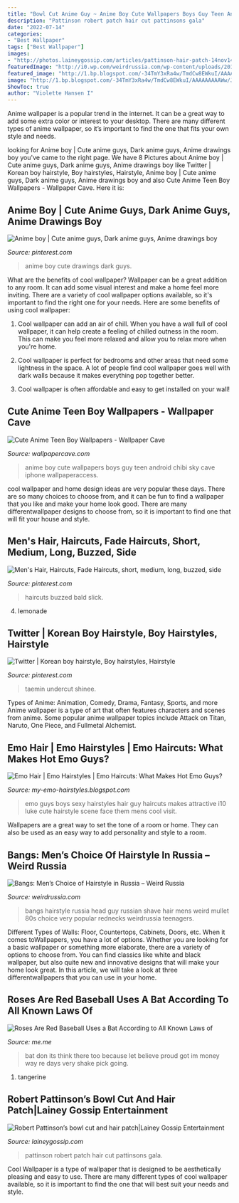 ```yaml
---
title: "Bowl Cut Anime Guy ~ Anime Boy Cute Wallpapers Boys Guy Teen Android Chibi Sky Cave Iphone Wallpaperaccess"
description: "Pattinson robert patch hair cut pattinsons gala"
date: "2022-07-14"
categories:
- "Best Wallpaper"
tags: ["Best Wallpaper"]
images:
- "http://photos.laineygossip.com/articles/pattinson-hair-patch-14nov14-02.jpg"
featuredImage: "http://i0.wp.com/weirdrussia.com/wp-content/uploads/2015/01/chubchik1.jpg?fit=604%2C805"
featured_image: "http://1.bp.blogspot.com/-34TmY3xRa4w/TmdCw8EWkuI/AAAAAAAAAWw/J3GsJSXTCiA/s1600/hot+emo+guys+-luke_i10.jpg"
image: "http://1.bp.blogspot.com/-34TmY3xRa4w/TmdCw8EWkuI/AAAAAAAAAWw/J3GsJSXTCiA/s1600/hot+emo+guys+-luke_i10.jpg"
ShowToc: true
author: "Violette Hansen I"
---
```



Anime wallpaper is a popular trend in the internet. It can be a great way to add some extra color or interest to your desktop. There are many different types of anime wallpaper, so it’s important to find the one that fits your own style and needs.

	

		
looking for Anime boy | Cute anime guys, Dark anime guys, Anime drawings boy you've came to the right page. We have 8 Pictures about Anime boy | Cute anime guys, Dark anime guys, Anime drawings boy like Twitter | Korean boy hairstyle, Boy hairstyles, Hairstyle, Anime boy | Cute anime guys, Dark anime guys, Anime drawings boy and also Cute Anime Teen Boy Wallpapers - Wallpaper Cave. Here it is:
		
    
## Anime Boy | Cute Anime Guys, Dark Anime Guys, Anime Drawings Boy

<img loading=lazy src="https://i.pinimg.com/736x/95/d8/c9/95d8c96d99295e8cb45669d1ac160f15.jpg" onerror="this.onerror=null;this.src='https://tse3.mm.bing.net/th?id=OIP.5uIhL94yQ3st5tV_fxpatwHaKA&amp;pid=15.1';" alt="Anime boy | Cute anime guys, Dark anime guys, Anime drawings boy">

_Source: pinterest.com_

>anime boy cute drawings dark guys. 

	

What are the benefits of cool wallpaper?
Wallpaper can be a great addition to any room. It can add some visual interest and make a home feel more inviting. There are a variety of cool wallpaper options available, so it's important to find the right one for your needs. Here are some benefits of using cool wallpaper: 
1. Cool wallpaper can add an air of chill. When you have a wall full of cool wallpaper, it can help create a feeling of chilled outness in the room. This can make you feel more relaxed and allow you to relax more when you're home. 

2. Cool wallpaper is perfect for bedrooms and other areas that need some lightness in the space. A lot of people find cool wallpaper goes well with dark walls because it makes everything pop together better. 

3. Cool wallpaper is often affordable and easy to get installed on your wall!

    
## Cute Anime Teen Boy Wallpapers - Wallpaper Cave

<img loading=lazy src="https://wallpapercave.com/wp/wp4741338.jpg" onerror="this.onerror=null;this.src='https://tse2.mm.bing.net/th?id=OIP.g_OTsuESTqmioIsRvTaWrAHaNK&amp;pid=15.1';" alt="Cute Anime Teen Boy Wallpapers - Wallpaper Cave">

_Source: wallpapercave.com_

>anime boy cute wallpapers boys guy teen android chibi sky cave iphone wallpaperaccess. 

	

cool wallpaper and home design ideas are very popular these days. There are so many choices to choose from, and it can be fun to find a wallpaper that you like and make your home look good. There are many differentwallpaper designs to choose from, so it is important to find one that will fit your house and style.

    
## Men&#039;s Hair, Haircuts, Fade Haircuts, Short, Medium, Long, Buzzed, Side

<img loading=lazy src="https://i.pinimg.com/736x/58/41/ff/5841ffad9521b2424417c07627689062.jpg" onerror="this.onerror=null;this.src='https://tse2.mm.bing.net/th?id=OIP.C9IdkYu534TCy6NOd2fZjgHaHa&amp;pid=15.1';" alt="Men&#039;s Hair, Haircuts, Fade Haircuts, short, medium, long, buzzed, side">

_Source: pinterest.com_

>haircuts buzzed bald slick. 

	

4. lemonade 

    
## Twitter | Korean Boy Hairstyle, Boy Hairstyles, Hairstyle

<img loading=lazy src="https://i.pinimg.com/736x/59/e0/73/59e073febd1be149a90a3e327d05ca78.jpg" onerror="this.onerror=null;this.src='https://tse1.mm.bing.net/th?id=OIP.IL4tv_KVGeM_U1Z_AgRLIgHaMJ&amp;pid=15.1';" alt="Twitter | Korean boy hairstyle, Boy hairstyles, Hairstyle">

_Source: pinterest.com_

>taemin undercut shinee. 

	

Types of Anime: Animation, Comedy, Drama, Fantasy, Sports, and more
Anime wallpaper is a type of art that often features characters and scenes from anime. Some popular anime wallpaper topics include Attack on Titan, Naruto, One Piece, and Fullmetal Alchemist.

    
## Emo Hair | Emo Hairstyles | Emo Haircuts: What Makes Hot Emo Guys?

<img loading=lazy src="http://1.bp.blogspot.com/-34TmY3xRa4w/TmdCw8EWkuI/AAAAAAAAAWw/J3GsJSXTCiA/s1600/hot+emo+guys+-luke_i10.jpg" onerror="this.onerror=null;this.src='https://tse2.mm.bing.net/th?id=OIP.xPPQlW9q5ticro0TrtmJWwHaLG&amp;pid=15.1';" alt="Emo Hair | Emo Hairstyles | Emo Haircuts: What Makes Hot Emo Guys?">

_Source: my-emo-hairstyles.blogspot.com_

>emo guys boys sexy hairstyles hair guy haircuts makes attractive i10 luke cute hairstyle scene face them mens cool visit. 

	

Wallpapers are a great way to set the tone of a room or home. They can also be used as an easy way to add personality and style to a room.

    
## Bangs: Men’s Choice Of Hairstyle In Russia – Weird Russia

<img loading=lazy src="http://i0.wp.com/weirdrussia.com/wp-content/uploads/2015/01/chubchik1.jpg?fit=604%2C805" onerror="this.onerror=null;this.src='https://tse3.mm.bing.net/th?id=OIP.t5BoHdtoEeWSer0TH7H4PAHaJ3&amp;pid=15.1';" alt="Bangs: Men’s Choice of Hairstyle in Russia – Weird Russia">

_Source: weirdrussia.com_

>bangs hairstyle russia head guy russian shave hair mens weird mullet 80s choice very popular rednecks weirdrussia teenagers. 

	

Different Types of Walls: Floor, Countertops, Cabinets, Doors, etc.
When it comes toWallpapers, you have a lot of options. Whether you are looking for a basic wallpaper or something more elaborate, there are a variety of options to choose from. You can find classics like white and black wallpaper, but also quite new and innovative designs that will make your home look great. In this article, we will take a look at three differentwallpapers that you can use in your home.

    
## Roses Are Red Baseball Uses A Bat According To All Known Laws Of

<img loading=lazy src="https://pics.me.me/thumb_roses-are-red-baseball-uses-a-bat-according-to-all-63456477.png" onerror="this.onerror=null;this.src='https://tse4.mm.bing.net/th?id=OIP.Tk-cabqKL9HBoNfTTIU8cwAAAA&amp;pid=15.1';" alt="Roses Are Red Baseball Uses a Bat According to All Known Laws of">

_Source: me.me_

>bat don its think there too because let believe proud got im money way re days very shake pick going. 

	

1. tangerine 

    
## Robert Pattinson’s Bowl Cut And Hair Patch|Lainey Gossip Entertainment

<img loading=lazy src="http://photos.laineygossip.com/articles/pattinson-hair-patch-14nov14-02.jpg" onerror="this.onerror=null;this.src='https://tse3.mm.bing.net/th?id=OIP.sAk5yfuKkqx1pOP879DlTgHaKg&amp;pid=15.1';" alt="Robert Pattinson’s bowl cut and hair patch|Lainey Gossip Entertainment">

_Source: laineygossip.com_

>pattinson robert patch hair cut pattinsons gala. 

	

Cool Wallpaper is a type of wallpaper that is designed to be aesthetically pleasing and easy to use. There are many different types of cool wallpaper available, so it is important to find the one that will best suit your needs and style.

